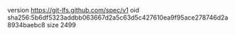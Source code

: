 version https://git-lfs.github.com/spec/v1
oid sha256:5b6df5323addbb063667d2a5c63d5c427610ea9f95ace278746d2a8934baebc8
size 2499
